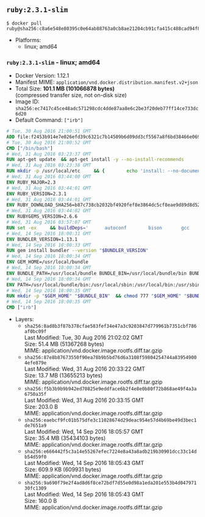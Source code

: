 ## `ruby:2.3.1-slim`

```console
$ docker pull ruby@sha256:c8a6e548e80395c0e64ab88763a0cb8ae21204cb91cfa415c488cad94f835c2d
```

-	Platforms:
	-	linux; amd64

### `ruby:2.3.1-slim` - linux; amd64

-	Docker Version: 1.12.1
-	Manifest MIME: `application/vnd.docker.distribution.manifest.v2+json`
-	Total Size: **101.1 MB (101066878 bytes)**  
	(compressed transfer size, not on-disk size)
-	Image ID: `sha256:ec7417c45ce48adc571298cdc4dde87aa8e6c2be3f20deb77ff14ce733dc6d20`
-	Default Command: `["irb"]`

```dockerfile
# Tue, 30 Aug 2016 21:00:51 GMT
ADD file:f2453b914e7e026efd39c6321c7b14509b6d09dd3cf5567a8f6bd38466e06954 in / 
# Tue, 30 Aug 2016 21:00:52 GMT
CMD ["/bin/bash"]
# Wed, 31 Aug 2016 03:23:37 GMT
RUN apt-get update 	&& apt-get install -y --no-install-recommends 		bzip2 		ca-certificates 		curl 		libffi-dev 		libgdbm3 		libssl-dev 		libyaml-dev 		procps 		zlib1g-dev 	&& rm -rf /var/lib/apt/lists/*
# Wed, 31 Aug 2016 03:23:38 GMT
RUN mkdir -p /usr/local/etc 	&& { 		echo 'install: --no-document'; 		echo 'update: --no-document'; 	} >> /usr/local/etc/gemrc
# Wed, 31 Aug 2016 03:44:00 GMT
ENV RUBY_MAJOR=2.3
# Wed, 31 Aug 2016 03:44:01 GMT
ENV RUBY_VERSION=2.3.1
# Wed, 31 Aug 2016 03:44:01 GMT
ENV RUBY_DOWNLOAD_SHA256=b87c738cb2032bf4920fef8e3864dc5cf8eae9d89d8d523ce0236945c5797dcd
# Wed, 31 Aug 2016 03:44:02 GMT
ENV RUBYGEMS_VERSION=2.6.6
# Wed, 31 Aug 2016 03:57:07 GMT
RUN set -ex 	&& buildDeps=' 		autoconf 		bison 		gcc 		libbz2-dev 		libgdbm-dev 		libglib2.0-dev 		libncurses-dev 		libreadline-dev 		libxml2-dev 		libxslt-dev 		make 		ruby 	' 	&& apt-get update 	&& apt-get install -y --no-install-recommends $buildDeps 	&& rm -rf /var/lib/apt/lists/* 	&& curl -fSL -o ruby.tar.gz "http://cache.ruby-lang.org/pub/ruby/$RUBY_MAJOR/ruby-$RUBY_VERSION.tar.gz" 	&& echo "$RUBY_DOWNLOAD_SHA256 *ruby.tar.gz" | sha256sum -c - 	&& mkdir -p /usr/src/ruby 	&& tar -xzf ruby.tar.gz -C /usr/src/ruby --strip-components=1 	&& rm ruby.tar.gz 	&& cd /usr/src/ruby 	&& { echo '#define ENABLE_PATH_CHECK 0'; echo; cat file.c; } > file.c.new && mv file.c.new file.c 	&& autoconf 	&& ./configure --disable-install-doc 	&& make -j"$(nproc)" 	&& make install 	&& apt-get purge -y --auto-remove $buildDeps 	&& gem update --system $RUBYGEMS_VERSION 	&& rm -r /usr/src/ruby
# Wed, 14 Sep 2016 18:00:31 GMT
ENV BUNDLER_VERSION=1.13.1
# Wed, 14 Sep 2016 18:00:33 GMT
RUN gem install bundler --version "$BUNDLER_VERSION"
# Wed, 14 Sep 2016 18:00:34 GMT
ENV GEM_HOME=/usr/local/bundle
# Wed, 14 Sep 2016 18:00:34 GMT
ENV BUNDLE_PATH=/usr/local/bundle BUNDLE_BIN=/usr/local/bundle/bin BUNDLE_SILENCE_ROOT_WARNING=1 BUNDLE_APP_CONFIG=/usr/local/bundle
# Wed, 14 Sep 2016 18:00:34 GMT
ENV PATH=/usr/local/bundle/bin:/usr/local/sbin:/usr/local/bin:/usr/sbin:/usr/bin:/sbin:/bin
# Wed, 14 Sep 2016 18:00:35 GMT
RUN mkdir -p "$GEM_HOME" "$BUNDLE_BIN" 	&& chmod 777 "$GEM_HOME" "$BUNDLE_BIN"
# Wed, 14 Sep 2016 18:00:35 GMT
CMD ["irb"]
```

-	Layers:
	-	`sha256:8ad8b3f87b378cfae583fef34e47a3c9203847d779961b7351cbf786af0bc09f`  
		Last Modified: Tue, 30 Aug 2016 21:02:02 GMT  
		Size: 51.4 MB (51367268 bytes)  
		MIME: application/vnd.docker.image.rootfs.diff.tar.gzip
	-	`sha256:87e8b87673550f90ea78b9b5bd76d6a3108f59804254744a839549004efe879e`  
		Last Modified: Wed, 31 Aug 2016 20:33:22 GMT  
		Size: 13.7 MB (13655213 bytes)  
		MIME: application/vnd.docker.image.rootfs.diff.tar.gzip
	-	`sha256:f5b3b9b9b942ed70825e9eddface6b2f4e8e0b80f72b868ae49f4a3a6750a35f`  
		Last Modified: Wed, 31 Aug 2016 20:33:15 GMT  
		Size: 203.0 B  
		MIME: application/vnd.docker.image.rootfs.diff.tar.gzip
	-	`sha256:eaebcf9fc01b575dfe3c11028674d29deac954e57d4b69be49d3bec1de7651a9`  
		Last Modified: Wed, 14 Sep 2016 18:05:57 GMT  
		Size: 35.4 MB (35434103 bytes)  
		MIME: application/vnd.docker.image.rootfs.diff.tar.gzip
	-	`sha256:e666442f5c3a14e55267efec7224e8a43a8adb219b30901dcc33c14db54d59f0`  
		Last Modified: Wed, 14 Sep 2016 18:05:43 GMT  
		Size: 609.9 KB (609931 bytes)  
		MIME: application/vnd.docker.image.rootfs.diff.tar.gzip
	-	`sha256:9a690f79e2f4ad8d6f8ce72bdf7d55e0d98a1eda201e553b4d04797130fc1309`  
		Last Modified: Wed, 14 Sep 2016 18:05:43 GMT  
		Size: 160.0 B  
		MIME: application/vnd.docker.image.rootfs.diff.tar.gzip
